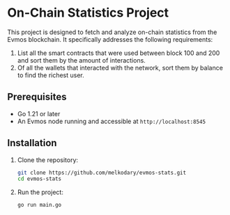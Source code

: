 # On-Chain Statistics Project

This project is designed to fetch and analyze on-chain statistics from the Evmos blockchain. It specifically addresses the following requirements:

1. List all the smart contracts that were used between block 100 and 200 and sort them by the amount of interactions.
2. Of all the wallets that interacted with the network, sort them by balance to find the richest user.

## Prerequisites

- Go 1.21 or later
- An Evmos node running and accessible at `http://localhost:8545`

## Installation

1. Clone the repository:
    ```sh
    git clone https://github.com/melkodary/evmos-stats.git
    cd evmos-stats
    ```

2. Run the project:
    ```sh
    go run main.go
    ```